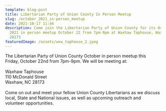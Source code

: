 ```yaml
---
template: blog-post
title: Libertarian Party of Union County In Person Meetup
slug: /october_2021_in-person_meetup
date: 2021-10-17 11:44
description: Come join the Libertarian Party of Union County for its October
  2021 in person meetup October 22 from 7pm-9pm at Waxhaw Taphouse, Waxhaw NC
  28173
featuredImage: /assets/wxw_taphouse_2.jpeg
---
```

The Libertarian Party of Union County October in person meetup this Friday, October 22nd from 7pm-9pm. We will be meeting at:\
\
Waxhaw Taphouse\
110 McDonald Street\
Waxhaw, NC 28173\
\
Come on out and meet your fellow Union County Libertarians as we discuss local, State and National issues, as well as upcoming outreach and volunteer opportunities.